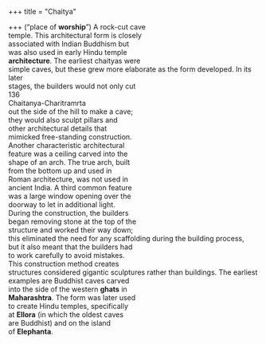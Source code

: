 +++
title = "Chaitya"

+++
(“place of **worship**”) A rock-cut cave  
temple. This architectural form is closely  
associated with Indian Buddhism but  
was also used in early Hindu temple  
**architecture**. The earliest chaityas were  
simple caves, but these grew more elaborate as the form developed. In its later  
stages, the builders would not only cut  
136  
Chaitanya-Charitramrta  
out the side of the hill to make a cave;  
they would also sculpt pillars and  
other architectural details that  
mimicked free-standing construction.  
Another characteristic architectural  
feature was a ceiling carved into the  
shape of an arch. The true arch, built  
from the bottom up and used in  
Roman architecture, was not used in  
ancient India. A third common feature  
was a large window opening over the  
doorway to let in additional light.  
During the construction, the builders  
began removing stone at the top of the  
structure and worked their way down;  
this eliminated the need for any scaffolding during the building process,  
but it also meant that the builders had  
to work carefully to avoid mistakes.  
This construction method creates  
structures considered gigantic sculptures rather than buildings. The earliest  
examples are Buddhist caves carved  
into the side of the western **ghats** in  
**Maharashtra**. The form was later used  
to create Hindu temples, specifically  
at **Ellora** (in which the oldest caves  
are Buddhist) and on the island  
of **Elephanta**.